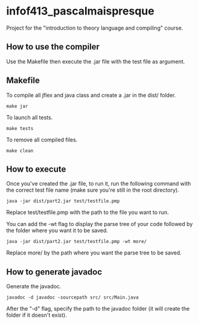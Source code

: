 # infof413_pascalmaispresque

Project for the "introduction to theory language and compiling" course.

## How to use the compiler

Use the Makefile then execute the .jar file with the test file as argument.

## Makefile

 To compile all jflex and java class and create a .jar in the dist/ folder.

 ```shell
make jar
```

To launch all tests.

 ```shell
make tests
```

To remove all compiled files.

 ```shell
make clean
```

## How to execute

Once you've created the .jar file, to run it, run the following command with the correct test file name (make sure you're still in the root directory).

```shell
java -jar dist/part2.jar test/testfile.pmp 
```

Replace test/testfile.pmp with the path to the file you want to run.

You can add the -wt flag to display the parse tree of your code followed by the folder where you want it to be saved.

```shell
java -jar dist/part2.jar test/testfile.pmp -wt more/
```

Replace more/ by the path where you want the parse tree to be saved.

## How to generate javadoc

Generate the javadoc.

```shell
javadoc -d javadoc -sourcepath src/ src/Main.java
```

After the "-d" flag, specify the path to the javadoc folder (it will create the folder if it doesn't exist).
